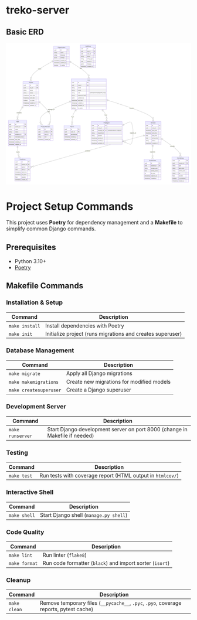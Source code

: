 # treko-server

## Basic ERD

![Treko Basic ERD](./docs/treko-basic-ERD.svg)


# Project Setup Commands

This project uses **Poetry** for dependency management and a **Makefile** to simplify common Django commands.

## Prerequisites

* Python 3.10+
* [Poetry](https://python-poetry.org/)

## Makefile Commands

### Installation & Setup

| Command        | Description                                                |
| -------------- | ---------------------------------------------------------- |
| `make install` | Install dependencies with Poetry                           |
| `make init`    | Initialize project (runs migrations and creates superuser) |

### Database Management

| Command                | Description                               |
| ---------------------- | ----------------------------------------- |
| `make migrate`         | Apply all Django migrations               |
| `make makemigrations`  | Create new migrations for modified models |
| `make createsuperuser` | Create a Django superuser                 |

### Development Server

| Command          | Description                                                                 |
| ---------------- | --------------------------------------------------------------------------- |
| `make runserver` | Start Django development server on port 8000 (change in Makefile if needed) |

### Testing

| Command     | Description                                                |
| ----------- | ---------------------------------------------------------- |
| `make test` | Run tests with coverage report (HTML output in `htmlcov/`) |

### Interactive Shell

| Command      | Description                            |
| ------------ | -------------------------------------- |
| `make shell` | Start Django shell (`manage.py shell`) |

### Code Quality

| Command       | Description                                              |
| ------------- | -------------------------------------------------------- |
| `make lint`   | Run linter (`flake8`)                                    |
| `make format` | Run code formatter (`black`) and import sorter (`isort`) |

### Cleanup

| Command      | Description                                                                            |
| ------------ | -------------------------------------------------------------------------------------- |
| `make clean` | Remove temporary files (`__pycache__`, `.pyc`, `.pyo`, coverage reports, pytest cache) |

